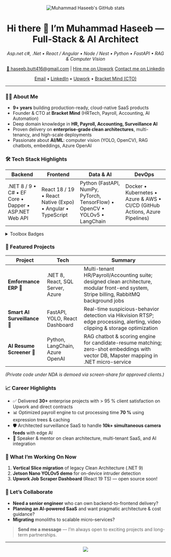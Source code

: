 <!-- GitHub Profile README -->
<!-- Replace your stats card -->
<p align="center">
  <img
    src="https://github-readme-stats.vercel.app/api?username=haseeb246&show_icons=true&hide_border=true"
    alt="Muhammad Haseeb's GitHub stats"
/>
</p>

<!-- Tighten the headline -->
<h1 align="center">Hi there 👋 I’m Muhammad Haseeb — Full-Stack & AI Architect</h1>
<p align="center">
  <em>Asp.net c#, .Net • React / Angular • Node / Nest • Python • FastAPI • RAG & Computer Vision</em>
</p>

<!-- Call-to-action under links -->
<p align="center">
  <a href="mailto:haseeb.butt416@gmail.com">📧 haseeb.butt416@gmail.com</a> |
  <a href="https://www.upwork.com/freelancers/haseeb246">Hire me on Upwork</a>
  <a href="https://pk.linkedin.com/in/haseeb-attaullah-69a027131">Contact me on Linkedin</a>
</p>

<p align="center">
  <a href="mailto:haseeb.butt416@gmail.com">Email</a> •
  <a href="https://pk.linkedin.com/in/haseeb-attaullah-69a027131">LinkedIn</a> •
  <a href="https://www.upwork.com/freelancers/haseeb246">Upwork</a> •
  <a href="https://bracketmind.com">Bracket Mind (CTO)</a>
</p>

---

### 🧑‍💻 About Me

- **9+ years** building production-ready, cloud-native SaaS products  
- Founder & CTO at **Bracket Mind** (HRTech, Payroll, Accounting, AI Automation)  
- Deep domain knowledge in **HR, Payroll, Accounting, Surveillance AI**  
- Proven delivery on **enterprise-grade clean architectures**, multi-tenancy, and high-scale deployments  
- Passionate about **AI/ML**: computer vision (YOLO, OpenCV), RAG chatbots, embeddings, Azure OpenAI

### 🛠 Tech Stack Highlights

| Backend | Frontend | Data & AI | DevOps |
| ------- | -------- | --------- | ------ |
| .NET 8 / 9 • C# • EF Core • Dapper • ASP.NET Web API | React 18 / 19 • React Native (Expo) • Angular • TypeScript | Python (FastAPI, NumPy, PyTorch, TensorFlow) • OpenCV • YOLOv5 • LangChain | Docker • Kubernetes • Azure & AWS • CI/CD (GitHub Actions, Azure Pipelines) |

<details>
<summary>Toolbox Badges</summary>
<p>
  <img src="https://img.shields.io/badge/.NET-512BD4?logo=dotnet&logoColor=white" />
  <img src="https://img.shields.io/badge/C%23-239120?logo=csharp&logoColor=white" />
  <img src="https://img.shields.io/badge/React-61DAFB?logo=react&logoColor=black" />
  <img src="https://img.shields.io/badge/Angular-DD0031?logo=angular&logoColor=white" />
  <img src="https://img.shields.io/badge/Python-3776AB?logo=python&logoColor=white" />
  <img src="https://img.shields.io/badge/Azure-0089D6?logo=microsoftazure&logoColor=white" />
  <img src="https://img.shields.io/badge/AWS-232F3E?logo=amazonaws&logoColor=white" />
  <img src="https://img.shields.io/badge/SQL%20Server-CC2927?logo=microsoftsqlserver&logoColor=white" />
</p>
</details>

### 🚀 Featured Projects

| Project | Tech | Summary |
| ------- | ---- | ------- |
| **Emformance ERP** 🔗 | .NET 8, React, SQL Server, Azure | Multi-tenant HR/Payroll/Accounting suite; designed clean architecture, modular front-end system, Stripe billing, RabbitMQ background jobs |
| **Smart AI Surveillance** 🔗 | FastAPI, YOLO, React Dashboard | Real-time suspicious-behavior detection via Hikvision RTSP; edge processing, alerting, video clipping & storage optimization |
| **AI Resume Screener** 🔗 | Python, LangChain, Azure OpenAI | RAG chatbot & scoring engine for candidate-resume matching; zero-shot embeddings with vector DB, Mapster mapping in .NET micro-service |

*(Private code under NDA is demoed via screen-share for approved clients.)*

### 📈 Career Highlights

- ✅ Delivered **30+** enterprise projects with > 95 % client satisfaction on Upwork and direct contracts  
- 📊 Optimized payroll engine to cut processing time **70 %** using expression trees & caching  
- 🛡 Architected surveillance SaaS to handle **10k+ simultaneous camera feeds** with edge AI  
- 💬 Speaker & mentor on clean architecture, multi-tenant SaaS, and AI integration  

### 🧠 What I’m Working On Now

1. **Vertical Slice migration** of legacy Clean Architecture (.NET 9)  
2. **Jetson Nano YOLOv5 demo** for on-device intruder detection  
3. **Upwork Job Scraper Dashboard** (React 19 TS) — open source soon!

### 🤝 Let’s Collaborate

- **Need a senior engineer** who can own backend-to-frontend delivery?  
- **Planning an AI-powered SaaS** and want pragmatic architecture & cost guidance?  
- **Migrating** monoliths to scalable micro-services?

> **Send me a message** — I’m always open to exciting projects and long-term partnerships.

---

<p align="center">
  <img src="https://github-readme-stats.vercel.app/api?username=your-github-username&show_icons=true&hide_border=true" />
</p>
